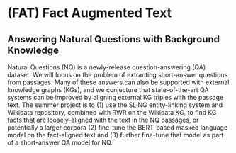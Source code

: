 # (FAT) Fact Augmented Text

## Answering Natural Questions with Background Knowledge

Natural Questions (NQ) is a newly-release question-answering (QA) dataset. We
will focus on the problem of extracting short-answer questions from passages.
Many of these answers can also be supported with external knowledge graphs
(KGs), and we conjecture that state-of-the-art QA systems can be improved by
aligning external KG triples with the passage text. The summer project is to (1)
use the SLING entity-linking system and Wikidata repository, combined with RWR
on the Wikidata KG, to find KG facts that are loosely-aligned with the text in
the NQ passages, or potentially a larger corpora (2) fine-tune the BERT-based
masked language model on the fact-aligned text and (3) further fine-tune that
model as part of a short-answer QA model for NQ.
